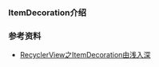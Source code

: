 ### ItemDecoration介绍



### 参考资料
- [RecyclerView之ItemDecoration由浅入深](https://www.jianshu.com/p/b46a4ff7c10a)
